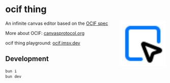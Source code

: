 # ocif thing

<img src="https://raw.githubusercontent.com/jmsv/ocif-thing/refs/heads/main/apps/playground/public/icon.svg" width="144px" alt="ocif-thing" align="right" />

An infinite canvas editor based on the [OCIF spec](https://github.com/ocwg/spec/blob/main/spec/v0.5/spec.md)

More about OCIF: [canvasprotocol.org](https://canvasprotocol.org)

ocif thing playground: [ocif.jmsv.dev](https://ocif.jmsv.dev)

## Development

```sh
bun i
bun dev
```

